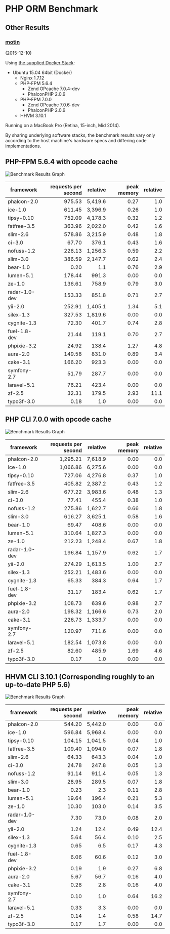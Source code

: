 # PHP ORM Benchmark

## Other Results

### [motin](https://github.com/motin)

(2015-12-10)

Using [the supplied Docker Stack]((docker/README.md)):

* Ubuntu 15.04 64bit (Docker)
  * Nginx 1.7.12
  * PHP-FPM 5.6.4
    * Zend OPcache 7.0.4-dev
    * PhalconPHP 2.0.9
  * PHP-FPM 7.0.0
    * Zend OPcache 7.0.6-dev
    * PhalconPHP 2.0.9
  * HHVM 3.10.1

Running on a MacBook Pro (Retina, 15-inch, Mid 2014).

By sharing underlying software stacks, the benchmark results vary only according to the host machine's hardware specs and differing code implementations.

## PHP-FPM 5.6.4 with opcode cache

![Benchmark Results Graph](:large)

|framework          |requests per second|relative|peak memory|relative|
|-------------------|------------------:|-------:|----------:|-------:|
|phalcon-2.0        |             975.53| 5,419.6|       0.27|     1.0|
|ice-1.0            |             611.45| 3,396.9|       0.26|     1.0|
|tipsy-0.10         |             752.09| 4,178.3|       0.32|     1.2|
|fatfree-3.5        |             363.96| 2,022.0|       0.42|     1.6|
|slim-2.6           |             578.86| 3,215.9|       0.48|     1.8|
|ci-3.0             |              67.70|   376.1|       0.43|     1.6|
|nofuss-1.2         |             226.13| 1,256.3|       0.59|     2.2|
|slim-3.0           |             386.59| 2,147.7|       0.62|     2.4|
|bear-1.0           |               0.20|     1.1|       0.76|     2.9|
|lumen-5.1          |             178.44|   991.3|       0.00|     0.0|
|ze-1.0             |             136.61|   758.9|       0.79|     3.0|
|radar-1.0-dev      |             153.33|   851.8|       0.71|     2.7|
|yii-2.0            |             252.91| 1,405.1|       1.34|     5.1|
|silex-1.3          |             327.53| 1,819.6|       0.00|     0.0|
|cygnite-1.3        |              72.30|   401.7|       0.74|     2.8|
|fuel-1.8-dev       |              21.44|   119.1|       0.70|     2.7|
|phpixie-3.2        |              24.92|   138.4|       1.27|     4.8|
|aura-2.0           |             149.58|   831.0|       0.89|     3.4|
|cake-3.1           |             166.20|   923.3|       0.00|     0.0|
|symfony-2.7        |              51.79|   287.7|       0.00|     0.0|
|laravel-5.1        |              76.21|   423.4|       0.00|     0.0|
|zf-2.5             |              32.31|   179.5|       2.93|    11.1|
|typo3f-3.0         |               0.18|     1.0|       0.00|     0.0|

## PHP CLI 7.0.0 with opcode cache

![Benchmark Results Graph](:large)

|framework          |requests per second|relative|peak memory|relative|
|-------------------|------------------:|-------:|----------:|-------:|
|phalcon-2.0        |           1,295.21| 7,618.9|       0.00|     0.0|
|ice-1.0            |           1,066.86| 6,275.6|       0.00|     0.0|
|tipsy-0.10         |             727.06| 4,276.8|       0.37|     1.0|
|fatfree-3.5        |             405.82| 2,387.2|       0.43|     1.2|
|slim-2.6           |             677.22| 3,983.6|       0.48|     1.3|
|ci-3.0             |              77.41|   455.4|       0.38|     1.0|
|nofuss-1.2         |             275.86| 1,622.7|       0.66|     1.8|
|slim-3.0           |             616.27| 3,625.1|       0.58|     1.6|
|bear-1.0           |              69.47|   408.6|       0.00|     0.0|
|lumen-5.1          |             310.64| 1,827.3|       0.00|     0.0|
|ze-1.0             |             212.23| 1,248.4|       0.67|     1.8|
|radar-1.0-dev      |             196.84| 1,157.9|       0.62|     1.7|
|yii-2.0            |             274.29| 1,613.5|       1.00|     2.7|
|silex-1.3          |             252.21| 1,483.6|       0.00|     0.0|
|cygnite-1.3        |              65.33|   384.3|       0.64|     1.7|
|fuel-1.8-dev       |              31.17|   183.4|       0.62|     1.7|
|phpixie-3.2        |             108.73|   639.6|       0.98|     2.7|
|aura-2.0           |             198.32| 1,166.6|       0.73|     2.0|
|cake-3.1           |             226.73| 1,333.7|       0.00|     0.0|
|symfony-2.7        |             120.97|   711.6|       0.00|     0.0|
|laravel-5.1        |             182.54| 1,073.8|       0.00|     0.0|
|zf-2.5             |              82.60|   485.9|       1.69|     4.6|
|typo3f-3.0         |               0.17|     1.0|       0.00|     0.0|

## HHVM CLI 3.10.1 (Corresponding roughly to an up-to-date PHP 5.6)

![Benchmark Results Graph](:large)

|framework          |requests per second|relative|peak memory|relative|
|-------------------|------------------:|-------:|----------:|-------:|
|phalcon-2.0        |             544.20| 5,442.0|       0.00|     0.0|
|ice-1.0            |             596.84| 5,968.4|       0.00|     0.0|
|tipsy-0.10         |             104.15| 1,041.5|       0.04|     1.0|
|fatfree-3.5        |             109.40| 1,094.0|       0.07|     1.8|
|slim-2.6           |              64.33|   643.3|       0.04|     1.0|
|ci-3.0             |              24.78|   247.8|       0.05|     1.3|
|nofuss-1.2         |              91.14|   911.4|       0.05|     1.3|
|slim-3.0           |              28.95|   289.5|       0.07|     1.8|
|bear-1.0           |               0.23|     2.3|       0.11|     2.8|
|lumen-5.1          |              19.64|   196.4|       0.21|     5.3|
|ze-1.0             |              10.30|   103.0|       0.14|     3.5|
|radar-1.0-dev      |               7.30|    73.0|       0.08|     2.0|
|yii-2.0            |               1.24|    12.4|       0.49|    12.4|
|silex-1.3          |               5.64|    56.4|       0.10|     2.5|
|cygnite-1.3        |               0.65|     6.5|       0.17|     4.3|
|fuel-1.8-dev       |               6.06|    60.6|       0.12|     3.0|
|phpixie-3.2        |               0.19|     1.9|       0.27|     6.8|
|aura-2.0           |               5.67|    56.7|       0.16|     4.0|
|cake-3.1           |               0.28|     2.8|       0.16|     4.0|
|symfony-2.7        |               0.10|     1.0|       0.64|    16.2|
|laravel-5.1        |               0.33|     3.3|       0.00|     0.0|
|zf-2.5             |               0.14|     1.4|       0.58|    14.7|
|typo3f-3.0         |               0.17|     1.7|       0.00|     0.0|
